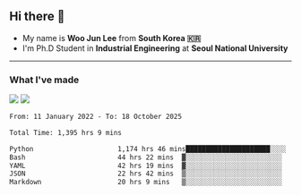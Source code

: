 ## Hi there 👋

- My name is **Woo Jun Lee** from **South Korea 🇰🇷**
- I'm Ph.D Student in **Industrial Engineering** at **Seoul National University**

---

### What I've made

<a href="https://share.streamlit.io/tomtom1103/kuiai_hackathon_2022/main/JL_app.py"><img src="https://img.shields.io/badge/Journey Lee-161B22?style=for-the-badge&logo=streamlit&logoColor=FF4B4B"/></a> <a href="https://jeon-100.github.io/Dangzang/"><img src="https://img.shields.io/badge/당신을 위한 장학금, 당장!-161B22?style=for-the-badge&logo=react&logoColor=#61DAFB"/></a>

<!--START_SECTION:waka-->

```txt
From: 11 January 2022 - To: 18 October 2025

Total Time: 1,395 hrs 9 mins

Python                     1,174 hrs 46 mins█████████████████████░░░░   83.54 %
Bash                       44 hrs 22 mins  ▓░░░░░░░░░░░░░░░░░░░░░░░░   03.16 %
YAML                       42 hrs 19 mins  ▓░░░░░░░░░░░░░░░░░░░░░░░░   03.01 %
JSON                       22 hrs 42 mins  ▒░░░░░░░░░░░░░░░░░░░░░░░░   01.62 %
Markdown                   20 hrs 9 mins   ▒░░░░░░░░░░░░░░░░░░░░░░░░   01.43 %
```

<!--END_SECTION:waka-->
